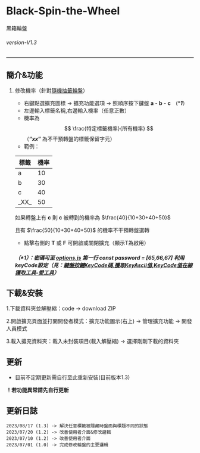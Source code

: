 # Black-Spin-the-Wheel
黑箱輪盤
###### *version-V1.3* 
---

## 簡介&功能

1. 修改機率（針對[隨機抽籤輪盤](https://tw.piliapp.com/random/wheel/)）
    - 右鍵點選擴充圖標 -> 擴充功能選項 -> 照順序按下鍵盤 **a** - **b** - **c**　(****1***）
    - 左邊輸入標籤名稱,右邊輸入機率（任意正數）
    - 機率為 $$ \frac{特定標籤機率}{所有機率} $$  （**“_xx_”** 為不干預轉盤的標籤保留字元）
    - 範例：
    
    |  標籤   | 機率  |
    |  ----  | ----  |
    | a  | 10 |
    | b  | 30 |
    | c  | 40 | 
    |\_XX\_|50|

      如果轉盤上有 **c** 則 **c** 被轉到的機率為 $\frac{40}{10+30+40+50}$
   
      且有 $\frac{50}{10+30+40+50}$ 的機率不干預轉盤選轉
    - 點擊右側的 **T** 或 **F** 可開啟或關閉擴充（顯示T為啟用）
    ##### （****1***）：密碼可至 **[options.js](https://github.com/jx06T/Black-Spin-the-Wheel/blob/main/options.js)** 第一行 *const password = [65,66,67]* 利用**keyCode**設定（見：[鍵盤按鍵KeyCode碼,獲取KeyAscii值,KeyCode值在線獲取工具-愛工具](https://tool.chkaja.com/keyboardcode/#:~:text=%E5%9C%A8%E6%AD%A4%E8%BC%B8%E5%85%A5%E6%8C%89%E9%8D%B5-,%E6%AD%A4%E8%99%95%E9%A1%AF%E7%A4%BAKeyCode%E5%80%BC,-%E5%AD%97%E6%AF%8D%E5%92%8C%E6%95%B8%E5%AD%97%E9%8D%B5)）

## 下載&安裝

1.下載資料夾並解壓縮：code -> download ZIP

2.開啟擴充頁面並打開開發者模式：擴充功能圖示(右上) -> 管理擴充功能 -> 開發人員模式

3.載入擃充資料夾：載入未封裝項目(載入解壓縮) -> 選擇剛剛下載的資料夾

## 更新

- 目前不定期更新需自行至此重新安裝(目前版本1.3)

**！若功能異常請先自行更新**

## 更新日誌
    2023/08/17 (1.3) -> 解決任意標籤被隱藏時盤面與標題不同的狀態
    2023/07/20 (1.2) -> 改善使用者介面&修改邏輯
    2023/07/10 (1.2) -> 改善使用者介面
    2023/07/01 (1.0) -> 完成修改輪盤的主要邏輯
    
